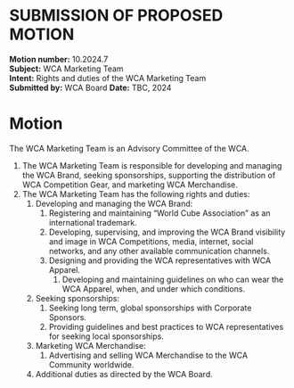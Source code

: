 # SUBMISSION OF PROPOSED MOTION

**Motion number:** 10.2024.7  
**Subject:** WCA Marketing Team  
**Intent:** Rights and duties of the WCA Marketing Team  
**Submitted by:** WCA Board 
**Date:** TBC, 2024  

# Motion

The WCA Marketing Team is an Advisory Committee of the WCA.

1. The WCA Marketing Team is responsible for developing and managing the WCA Brand, seeking sponsorships, supporting the distribution of WCA Competition Gear, and marketing WCA Merchandise.
2. The WCA Marketing Team has the following rights and duties:
   1. Developing and managing the WCA Brand:
      1. Registering and maintaining “World Cube Association” as an international trademark.
      2. Developing, supervising, and improving the WCA Brand visibility and image in WCA Competitions, media, internet, social networks, and any other available communication channels.
      3. Designing and providing the WCA representatives with WCA Apparel.
         1. Developing and maintaining guidelines on who can wear the WCA Apparel, when, and under which conditions.
   2. Seeking sponsorships:
      1. Seeking long term, global sponsorships with Corporate Sponsors.
      2. Providing guidelines and best practices to WCA representatives for seeking local sponsorships.
   3. Marketing WCA Merchandise:
      1. Advertising and selling WCA Merchandise to the WCA Community worldwide.
   4. Additional duties as directed by the WCA Board. 
